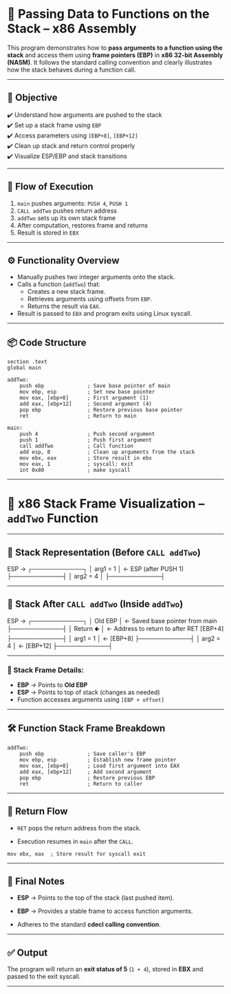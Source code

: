 # 🧮 Passing Data to Functions on the Stack – x86 Assembly

This program demonstrates how to **pass arguments to a function using the stack** and access them using **frame pointers (EBP)** in **x86 32-bit Assembly (NASM)**. It follows the standard calling convention and clearly illustrates how the stack behaves during a function call.

---

## 📌 Objective

✔️ Understand how arguments are pushed to the stack  
✔️ Set up a stack frame using `EBP`  
✔️ Access parameters using `[EBP+8]`, `[EBP+12]`  
✔️ Clean up stack and return control properly  
✔️ Visualize ESP/EBP and stack transitions

---

## 🧮 Flow of Execution

1. `main` pushes arguments: `PUSH 4`, `PUSH 1`
2. `CALL addTwo` pushes return address
3. `addTwo` sets up its own stack frame
4. After computation, restores frame and returns
5. Result is stored in `EBX`

---

## ⚙️ Functionality Overview

- Manually pushes two integer arguments onto the stack.
- Calls a function (`addTwo`) that:
  - Creates a new stack frame.
  - Retrieves arguments using offsets from `EBP`.
  - Returns the result via `EAX`.
- Result is passed to `EBX` and program exits using Linux syscall.

---

## 📦 Code Structure

```
section .text
global main

addTwo:
    push ebp              ; Save base pointer of main
    mov ebp, esp          ; Set new base pointer
    mov eax, [ebp+8]      ; First argument (1)
    add eax, [ebp+12]     ; Second argument (4)
    pop ebp               ; Restore previous base pointer
    ret                   ; Return to main

main:
    push 4                ; Push second argument
    push 1                ; Push first argument
    call addTwo           ; Call function
    add esp, 8            ; Clean up arguments from the stack
    mov ebx, eax          ; Store result in ebx
    mov eax, 1            ; syscall: exit
    int 0x80              ; make syscall
```

---

# 🧠 x86 Stack Frame Visualization – `addTwo` Function

---

## 🧱 Stack Representation (Before `CALL addTwo`)

ESP →
┌────────────┐
│ arg1 = 1   │ ← ESP (after PUSH 1)
├────────────┤
│ arg2 = 4   │
├────────────┤

---

## 🧱 Stack After `CALL addTwo` (Inside `addTwo`)

ESP →
┌────────────┐
│ Old EBP    │ ← Saved base pointer from main
├────────────┤
│ Return 🢀   │ ← Address to return to after RET [EBP+4]
├────────────┤
│ arg1 = 1   │ ← [EBP+8]
├────────────┤
│ arg2 = 4   │ ← [EBP+12]
├────────────┤

---

### 📌 Stack Frame Details:

- **EBP** → Points to **Old EBP**
- **ESP** → Points to top of stack (changes as needed)
- Function accesses arguments using `[EBP + offset]`

---

## 🛠️ Function Stack Frame Breakdown

```
addTwo:
    push ebp              ; Save caller's EBP
    mov ebp, esp          ; Establish new frame pointer
    mov eax, [ebp+8]      ; Load first argument into EAX
    add eax, [ebp+12]     ; Add second argument
    pop ebp               ; Restore previous EBP
    ret                   ; Return to caller
```

---

## 🔁 Return Flow

- `RET` pops the return address from the stack.

- Execution resumes in `main` after the `CALL`.

```
mov ebx, eax  ; Store result for syscall exit
```

---

## 🧾 Final Notes

- **ESP** → Points to the top of the stack (last pushed item).

- **EBP** → Provides a stable frame to access function arguments.

- Adheres to the standard **cdecl calling convention**.

---

## ✅ Output

The program will return an **exit status of 5** (`1 + 4`), stored in **EBX** and passed to the exit syscall.

---